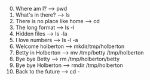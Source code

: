 0. Where am I? --> pwd
1. What's in there? --> ls
2. There is no place like home --> cd
3. The long format --> ls -l
4. Hidden files --> ls -la
5. I love numbers --> ls -l -a
6. Welcome holberton  --> mkdir/tmp/holberton
7. Betty in Holberton --> mv /tmp/betty /tmp/holberton
8. Bye bye Betty --> rm /tmp/holberton/betty
9. Bye bye Holberton --> rmdir /tmp/holberton
10. Back to the future --> cd -